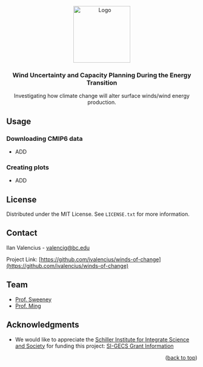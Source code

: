 <!-- PROJECT LOGO -->
<br />
<div align="center">
  <a href="https://github.com/ivalencius/winds-of-change">
    <img src="https://www.bc.edu/content/bc-web/offices/office-of-university-communications/policies-guidelines/graphic-identity-system/_jcr_content/par/responsive_columns/col1/bc_image_content/image.img.png/1550507443010.png" alt="Logo" width="150" height="150">
  </a>

<h3 align="center">Wind Uncertainty and Capacity Planning During the Energy Transition</h3>

  <p align="center">
    Investigating how climate change will alter surface winds/wind energy production.
    <br />
  </p>
</div>




## Usage

### Downloading CMIP6 data

* ADD

### Creating plots

* ADD


## License

Distributed under the MIT License. See `LICENSE.txt` for more information.



## Contact

Ilan Valencius  - valencig@bc.edu

Project Link: [https://github.com/ivalencius/winds-of-change](https://github.com/ivalencius/winds-of-change)

## Team
* [Prof. Sweeney](https://www.bc.edu/bc-web/schools/mcas/departments/economics/people/faculty-directory/richard-l-sweeney.html)
* [Prof. Ming](https://www.bc.edu/bc-web/schools/morrissey/departments/eesc/people/faculty-directory/yi-ming.html)

<!-- ACKNOWLEDGMENTS -->
## Acknowledgments

* We would like to appreciate the [Schiller Institute for Integrate Science and Society](https://www.bc.edu/bc-web/centers/schiller-institute.html) for funding this project: [SI-GECS Grant Information](https://www.bc.edu/content/bc-web/centers/schiller-institute/research/schiller-institute-faculty-grants/si-gecs-grantees.html)
<p align="right">(<a href="#readme-top">back to top</a>)</p>

